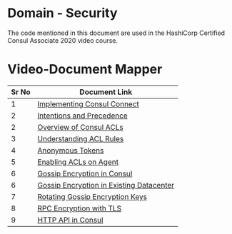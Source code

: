 # Domain - Security

The code mentioned in this document are used in the HashiCorp Certified Consul Associate 2020 video course.

# Video-Document Mapper

| Sr No | Document Link                                    |
| ----- | ------------------------------------------------ |
| 1     | [Implementing Consul Connect][plda]              |
| 2     | [Intentions and Precedence][pldb]                |
| 2     | [Overview of Consul ACLs][pldc]                  |
| 3     | [Understanding ACL Rules][pldd]                  |
| 4     | [Anonymous Tokens][plde]                         |
| 5     | [Enabling ACLs on Agent][pldf]                   |
| 6     | [Gossip Encryption in Consul][pldg]              |
| 6     | [Gossip Encryption in Existing Datacenter][pldh] |
| 7     | [Rotating Gossip Encryption Keys][pldi]          |
| 8     | [RPC Encryption with TLS][pldj]                  |
| 9     | [HTTP API in Consul][pldk]                       |

[plda]: https://github.com/abhi15sep/Consul-Final/tree/master/Consul_Certification/hashicorp-certified-consul/domain-4-security/connect.md
[pldb]: https://github.com/abhi15sep/Consul-Final/tree/master/Consul_Certification/hashicorp-certified-consul/domain-4-security/intentions.md
[pldc]: https://github.com/abhi15sep/Consul-Final/tree/master/Consul_Certification/hashicorp-certified-consul/domain-4-security/acl-bootstrap.md
[pldd]: https://github.com/abhi15sep/Consul-Final/tree/master/Consul_Certification/hashicorp-certified-consul/domain-4-security/acl-rules.md
[plde]: https://github.com/abhi15sep/Consul-Final/tree/master/Consul_Certification/hashicorp-certified-consul/domain-4-security/anonymous.md
[pldf]: https://github.com/abhi15sep/Consul-Final/tree/master/Consul_Certification/hashicorp-certified-consul/domain-4-security/node-acl.md
[pldg]: https://github.com/abhi15sep/Consul-Final/tree/master/Consul_Certification/hashicorp-certified-consul/domain-4-security/gossip-encryption.md
[pldh]: https://github.com/abhi15sep/Consul-Final/tree/master/Consul_Certification/hashicorp-certified-consul/domain-4-security/gossip-existing-dc.md
[pldi]: https://github.com/abhi15sep/Consul-Final/tree/master/Consul_Certification/hashicorp-certified-consul/domain-4-security/rotate-gossip-keys.md
[pldj]: https://github.com/abhi15sep/Consul-Final/tree/master/Consul_Certification/hashicorp-certified-consul/domain-4-security/rpc-encryption.md
[pldk]: https://github.com/abhi15sep/Consul-Final/tree/master/Consul_Certification/hashicorp-certified-consul/domain-4-security/http-api.md
